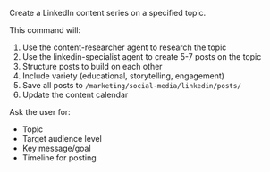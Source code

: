 Create a LinkedIn content series on a specified topic.

This command will:
1. Use the content-researcher agent to research the topic
2. Use the linkedin-specialist agent to create 5-7 posts on the topic
3. Structure posts to build on each other
4. Include variety (educational, storytelling, engagement)
5. Save all posts to `/marketing/social-media/linkedin/posts/`
6. Update the content calendar

Ask the user for:
- Topic
- Target audience level
- Key message/goal
- Timeline for posting
